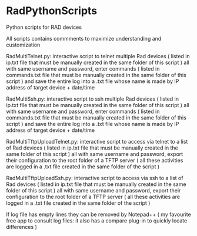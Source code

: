 # RadPythonScripts
Python scripts for RAD devices

All scripts contains commments to maximize understanding and customization

RadMultiTelnet.py: interactive script to telnet multiple Rad devices ( listed in ip.txt file that must be manually created in the same folder of this script ) all with same username and password, enter commands ( listed in commands.txt file that must be manually created in the same folder of this script ) and save the entire log into a .txt file whose name is made by IP address of target device + date/time

RadMultiSsh.py: interactive script to ssh multiple Rad devices ( listed in ip.txt file that must be manually created in the same folder of this script ) all with same username and password, enter commands ( listed in commands.txt file that must be manually created in the same folder of this script ) and save the entire log into a .txt file whose name is made by IP address of target device + date/time

RadMultiTftpUploadTelnet.py: interactive script to access via telnet to a list of Rad devices ( listed in ip.txt file that must be manually created in the same folder of this script ) all with same username and password, export their configuration to the root folder of a TFTP server ( all these activities are logged in a .txt file created in the same folder of the script )

RadMultiTftpUploadSsh.py: interactive script to access via ssh to a list of Rad devices ( listed in ip.txt file that must be manually created in the same folder of this script ) all with same username and password, export their configuration to the root folder of a TFTP server ( all these activities are logged in a .txt file created in the same folder of the script )

If log file has empty lines they can be removed by Notepad++ ( my favourite free app to consult log files: it also has a compare plug-in to quickly locate differences )

